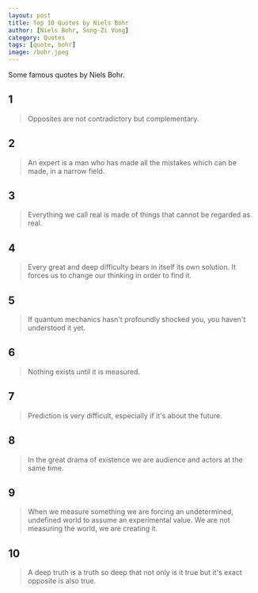 ```yaml
---
layout: post
title: Top 10 Quotes by Niels Bohr
author: [Niels Bohr, Song-Zi Vong]
category: Quotes
tags: [quote, bohr]
image: /bohr.jpeg
---
```


Some famous quotes by Niels Bohr.

## 1

> Opposites are not contradictory but complementary.

## 2

> An expert is a man who has made all the mistakes which can be made, in a narrow field.

## 3

> Everything we call real is made of things that cannot be regarded as real.

## 4

> Every great and deep difficulty bears in itself its own solution. It forces us to change our thinking in order to find it.

## 5

> If quantum mechanics hasn't profoundly shocked you, you haven't understood it yet.

## 6

> Nothing exists until it is measured.

## 7

> Prediction is very difficult, especially if it's about the future.

## 8

> In the great drama of existence we are audience and actors at the same time.

## 9

> When we measure something we are forcing an undetermined, undefined world to assume an experimental value. We are not measuring the world, we are creating it.

## 10

> A deep truth is a truth so deep that not only is it true but it's exact opposite is also true.
